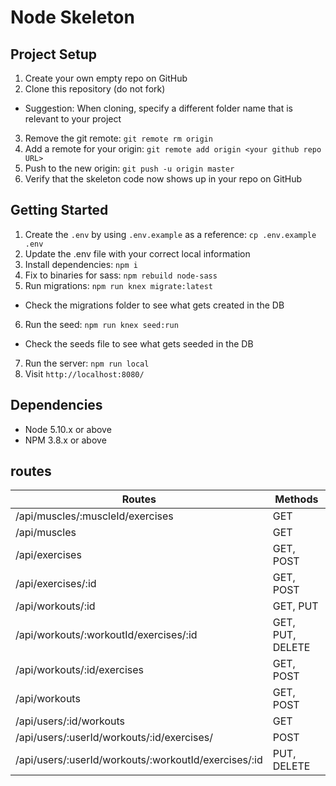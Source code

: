 # Node Skeleton

## Project Setup

1. Create your own empty repo on GitHub
2. Clone this repository (do not fork)
  - Suggestion: When cloning, specify a different folder name that is relevant to your project
3. Remove the git remote: `git remote rm origin`
4. Add a remote for your origin: `git remote add origin <your github repo URL>`
5. Push to the new origin: `git push -u origin master`
6. Verify that the skeleton code now shows up in your repo on GitHub

## Getting Started

1. Create the `.env` by using `.env.example` as a reference: `cp .env.example .env`
2. Update the .env file with your correct local information
3. Install dependencies: `npm i`
4. Fix to binaries for sass: `npm rebuild node-sass`
5. Run migrations: `npm run knex migrate:latest`
  - Check the migrations folder to see what gets created in the DB
6. Run the seed: `npm run knex seed:run`
  - Check the seeds file to see what gets seeded in the DB
7. Run the server: `npm run local`
8. Visit `http://localhost:8080/`

## Dependencies

- Node 5.10.x or above
- NPM 3.8.x or above


## routes


| Routes                                              | Methods                 |
|-----------------------------------------            |-------------------------|
|/api/muscles/:muscleId/exercises                     | GET                     |
|/api/muscles                                         | GET                     |
|/api/exercises                                       | GET, POST               |
|/api/exercises/:id                                   | GET, POST               |
|/api/workouts/:id                                    | GET, PUT                |
|/api/workouts/:workoutId/exercises/:id               | GET, PUT, DELETE        |
|/api/workouts/:id/exercises                          | GET, POST               |
|/api/workouts                                        | GET, POST               |
|/api/users/:id/workouts                              | GET                     |
|/api/users/:userId/workouts/:id/exercises/           | POST                    |
|/api/users/:userId/workouts/:workoutId/exercises/:id  | PUT, DELETE             |
